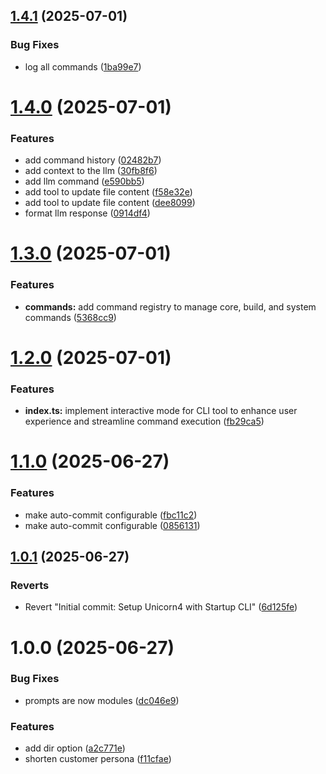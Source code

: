 ## [1.4.1](https://github.com/sovereign-europe/startup-gen/compare/v1.4.0...v1.4.1) (2025-07-01)


### Bug Fixes

* log all commands ([1ba99e7](https://github.com/sovereign-europe/startup-gen/commit/1ba99e74a98ad65bf3747ff9409aba76682e2c70))

# [1.4.0](https://github.com/sovereign-europe/startup-gen/compare/v1.3.0...v1.4.0) (2025-07-01)


### Features

* add command history ([02482b7](https://github.com/sovereign-europe/startup-gen/commit/02482b761077b62a3250deab4742b88bb49f6502))
* add context to the llm ([30fb8f6](https://github.com/sovereign-europe/startup-gen/commit/30fb8f61523bc4bf4610d49594a46190c7e59d2b))
* add llm command ([e590bb5](https://github.com/sovereign-europe/startup-gen/commit/e590bb5b826ce396c238acb882d2c28daf676c72))
* add tool to update file content ([f58e32e](https://github.com/sovereign-europe/startup-gen/commit/f58e32ed294538e04216d90785cacb5f45a4efc3))
* add tool to update file content ([dee8099](https://github.com/sovereign-europe/startup-gen/commit/dee8099ef88c8e68d3801f5f5cc76457073ee406))
* format llm response ([0914df4](https://github.com/sovereign-europe/startup-gen/commit/0914df490c77992d2ed11136b856edbdf3bd1c8c))

# [1.3.0](https://github.com/sovereign-europe/startup-gen/compare/v1.2.0...v1.3.0) (2025-07-01)


### Features

* **commands:** add command registry to manage core, build, and system commands ([5368cc9](https://github.com/sovereign-europe/startup-gen/commit/5368cc93d75120875526ccb5197373c134b34be0))

# [1.2.0](https://github.com/sovereign-europe/startup-gen/compare/v1.1.0...v1.2.0) (2025-07-01)


### Features

* **index.ts:** implement interactive mode for CLI tool to enhance user experience and streamline command execution ([fb29ca5](https://github.com/sovereign-europe/startup-gen/commit/fb29ca549cfbcdaa9e41773e4a31324aed597e24))

# [1.1.0](https://github.com/sovereign-europe/startup-gen/compare/v1.0.1...v1.1.0) (2025-06-27)


### Features

* make auto-commit configurable ([fbc11c2](https://github.com/sovereign-europe/startup-gen/commit/fbc11c2d49fa805a720bc8c42838fec06015a958))
* make auto-commit configurable ([0856131](https://github.com/sovereign-europe/startup-gen/commit/08561310283dabac5fa235bc7a415778f4714067))

## [1.0.1](https://github.com/sovereign-europe/startup-gen/compare/v1.0.0...v1.0.1) (2025-06-27)


### Reverts

* Revert "Initial commit: Setup Unicorn4 with Startup CLI" ([6d125fe](https://github.com/sovereign-europe/startup-gen/commit/6d125fe3566fd78e177f05d609fc10759fc9dec9))

# 1.0.0 (2025-06-27)


### Bug Fixes

* prompts are now modules ([dc046e9](https://github.com/sovereign-europe/startup-gen/commit/dc046e9b6ad925f147f8bcf5b843733d1db24a10))


### Features

* add dir option ([a2c771e](https://github.com/sovereign-europe/startup-gen/commit/a2c771e16c00818328ce45628c6cfae3df9f0ed0))
* shorten customer persona ([f11cfae](https://github.com/sovereign-europe/startup-gen/commit/f11cfae2a10cd9e396bd2ec60eac89a3a03d1dc3))
